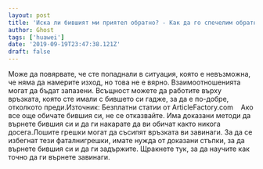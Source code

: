 ```yaml
---
layout: post
title: 'Иска ли бившият ми приятел обратно? - Как да го спечелим обратно!'
author: Ghost
tags: ['huawei']
date: '2019-09-19T23:47:38.121Z'
draft: false
---
```


Може да повярвате, че сте попаднали в ситуация, която е невъзможна, че няма да намерите изход, но това не е вярно. Взаимоотношенията могат да бъдат запазени. Всъщност можете да работите върху връзката, която сте имали с бившето си гадже, за да е по-добре, отколкото преди.Източник: Безплатни статии от ArticleFactory.com    Ако все още обичате бившия си, не се отказвайте. Има доказани методи да върнете бившия си и да ги накарате да ви обичат както никога досега.Лошите грешки могат да съсипят връзката ви завинаги. За да се избегнат тези фаталнигрешки, имате нужда от доказани стъпки, за да върнете бившия си и да ги задържите. Щракнете тук, за да научите как точно да ги върнете завинаги.
